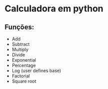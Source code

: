 # Calculadora em python

## Funções:
- Add
- Subtract
- Multiply
- Divide
- Exponential
- Percentage
- Log (user defines base)
- Factorial
- Square root

